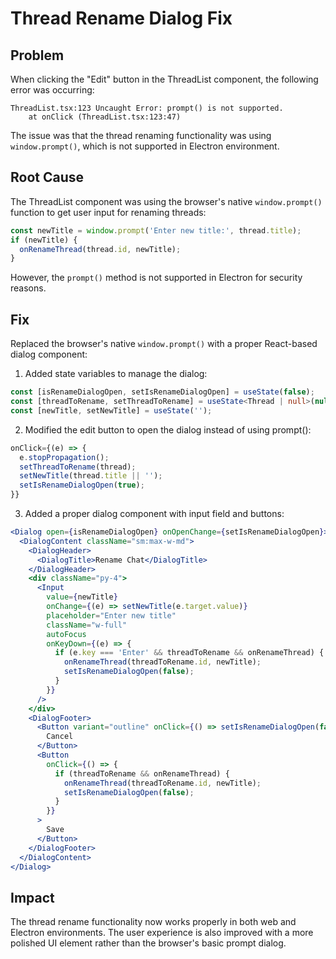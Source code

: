 # Thread Rename Dialog Fix

## Problem

When clicking the "Edit" button in the ThreadList component, the following error was occurring:

```
ThreadList.tsx:123 Uncaught Error: prompt() is not supported.
    at onClick (ThreadList.tsx:123:47)
```

The issue was that the thread renaming functionality was using `window.prompt()`, which is not supported in Electron environment.

## Root Cause

The ThreadList component was using the browser's native `window.prompt()` function to get user input for renaming threads:

```typescript
const newTitle = window.prompt('Enter new title:', thread.title);
if (newTitle) {
  onRenameThread(thread.id, newTitle);
}
```

However, the `prompt()` method is not supported in Electron for security reasons.

## Fix

Replaced the browser's native `window.prompt()` with a proper React-based dialog component:

1. Added state variables to manage the dialog:
```typescript
const [isRenameDialogOpen, setIsRenameDialogOpen] = useState(false);
const [threadToRename, setThreadToRename] = useState<Thread | null>(null);
const [newTitle, setNewTitle] = useState('');
```

2. Modified the edit button to open the dialog instead of using prompt():
```typescript
onClick={(e) => {
  e.stopPropagation();
  setThreadToRename(thread);
  setNewTitle(thread.title || '');
  setIsRenameDialogOpen(true);
}}
```

3. Added a proper dialog component with input field and buttons:
```jsx
<Dialog open={isRenameDialogOpen} onOpenChange={setIsRenameDialogOpen}>
  <DialogContent className="sm:max-w-md">
    <DialogHeader>
      <DialogTitle>Rename Chat</DialogTitle>
    </DialogHeader>
    <div className="py-4">
      <Input
        value={newTitle}
        onChange={(e) => setNewTitle(e.target.value)}
        placeholder="Enter new title"
        className="w-full"
        autoFocus
        onKeyDown={(e) => {
          if (e.key === 'Enter' && threadToRename && onRenameThread) {
            onRenameThread(threadToRename.id, newTitle);
            setIsRenameDialogOpen(false);
          }
        }}
      />
    </div>
    <DialogFooter>
      <Button variant="outline" onClick={() => setIsRenameDialogOpen(false)}>
        Cancel
      </Button>
      <Button
        onClick={() => {
          if (threadToRename && onRenameThread) {
            onRenameThread(threadToRename.id, newTitle);
            setIsRenameDialogOpen(false);
          }
        }}
      >
        Save
      </Button>
    </DialogFooter>
  </DialogContent>
</Dialog>
```

## Impact

The thread rename functionality now works properly in both web and Electron environments. The user experience is also improved with a more polished UI element rather than the browser's basic prompt dialog.